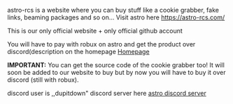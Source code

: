 astro-rcs is a website where you can buy stuff like a cookie grabber, fake links, beaming packages and so on... Visit astro here https://astro-rcs.com/ 

This is our only official website + only official github account

You will have to pay with robux on astro and get the product over discord(description on the homepage [Homepage](https://astro-rcs.com/)

****IMPORTANT:****
You can get the source code of the cookie grabber too!
It will soon be added to our website to buy but by now you will have to buy it over discord (still with robux).

discord user is ,,dupitdown"
discord server here [astro discord server](https://discord.gg/dgynMTjpuQ)
